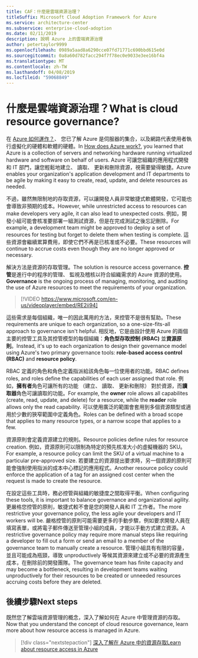 ```yaml
---
title: CAF：什麼是雲端資源治理？
titleSuffix: Microsoft Cloud Adoption Framework for Azure
ms.service: architecture-center
ms.subservice: enterprise-cloud-adoption
ms.date: 02/11/2019
description: 說明 Azure 上的雲端資源治理
author: petertaylor9999
ms.openlocfilehash: 0989a5aad8a6290cce07fd71771c690bbd615e0d
ms.sourcegitcommit: 0a8a60d782facc294f7f78ec0e9033e3ee16bf4a
ms.translationtype: MT
ms.contentlocale: zh-TW
ms.lasthandoff: 04/08/2019
ms.locfileid: "59068849"
---
```

<!-- markdownlint-disable MD026 -->

# <a name="what-is-cloud-resource-governance"></a><span data-ttu-id="2b8b7-103">什麼是雲端資源治理？</span><span class="sxs-lookup"><span data-stu-id="2b8b7-103">What is cloud resource governance?</span></span>

<span data-ttu-id="2b8b7-104">在  [Azure 如何運作？](what-is-azure.md)、 您已了解 Azure 是伺服器的集合，以及網路代表使用者執行虛擬化的硬體和軟體的硬體。</span><span class="sxs-lookup"><span data-stu-id="2b8b7-104">In [How does Azure work?](what-is-azure.md), you learned that Azure is a collection of servers and networking hardware running virtualized hardware and software on behalf of users.</span></span> <span data-ttu-id="2b8b7-105">Azure 可讓您組織的應用程式開發和 IT 部門，讓您輕鬆地建立、 讀取、 更新和刪除資源，視需要變得敏捷。</span><span class="sxs-lookup"><span data-stu-id="2b8b7-105">Azure enables your organization's application development and IT departments to be agile by making it easy to create, read, update, and delete resources as needed.</span></span>

<span data-ttu-id="2b8b7-106">不過，雖然無限制地的存取資源，可以讓開發人員非常敏捷式軟體開發，它可能也會導致非預期的成本。</span><span class="sxs-lookup"><span data-stu-id="2b8b7-106">However, while unrestricted access to resources can make developers very agile, it can also lead to unexpected costs.</span></span> <span data-ttu-id="2b8b7-107">例如，開發小組可能會核准要部署一組測試資源，但是在完成測試之後忘記刪除。</span><span class="sxs-lookup"><span data-stu-id="2b8b7-107">For example, a development team might be approved to deploy a set of resources for testing but forget to delete them when testing is complete.</span></span> <span data-ttu-id="2b8b7-108">這些資源會繼續累算費用，即使它們不再是已核准或不必要。</span><span class="sxs-lookup"><span data-stu-id="2b8b7-108">These resources will continue to accrue costs even though they are no longer approved or necessary.</span></span>

<span data-ttu-id="2b8b7-109">解決方法是資源的存取管理。</span><span class="sxs-lookup"><span data-stu-id="2b8b7-109">The solution is resource access governance.</span></span> <span data-ttu-id="2b8b7-110">**控管**是進行中的程序的管理、 監視及稽核以符合組織需求的 Azure 資源的使用。</span><span class="sxs-lookup"><span data-stu-id="2b8b7-110">**Governance** is the ongoing process of managing, monitoring, and auditing the use of Azure resources to meet the requirements of your organization.</span></span>

<!-- markdownlint-disable MD034 -->

> [!VIDEO https://www.microsoft.com/en-us/videoplayer/embed/RE2ii94]

<!-- markdownlint-enable MD034 -->

<span data-ttu-id="2b8b7-111">這些需求是每個組織，唯一的因此萬用的方法，來控管不是很有幫助。</span><span class="sxs-lookup"><span data-stu-id="2b8b7-111">These requirements are unique to each organization, so a one-size-fits-all approach to governance isn't helpful.</span></span> <span data-ttu-id="2b8b7-112">相反地，它是由設計使用 Azure 的兩個主要的控管工具及其控管模型的每個組織：**角色型存取控制 (RBAC)** 並**資源原則**。</span><span class="sxs-lookup"><span data-stu-id="2b8b7-112">Instead, it's up to each organization to design their governance model using Azure's two primary governance tools: **role-based access control (RBAC)** and **resource policy**.</span></span>

<span data-ttu-id="2b8b7-113">RBAC 定義的角色和角色定義指派給該角色每一位使用者的功能。</span><span class="sxs-lookup"><span data-stu-id="2b8b7-113">RBAC defines roles, and roles define the capabilities of each user assigned that role.</span></span> <span data-ttu-id="2b8b7-114">例如，**擁有者**角色可讓所有的功能 （建立、 讀取、 更新和刪除） 對於資源，而**讀取器**角色可讓讀取的功能。</span><span class="sxs-lookup"><span data-stu-id="2b8b7-114">For example, the **owner** role allows all capabilites (create, read, update, and delete) for a resource, while the  **reader** role allows only the read capability.</span></span> <span data-ttu-id="2b8b7-115">可以使用廣泛的範圍會套用到多個資源類型或適用於少數的狹窄範圍中定義角色。</span><span class="sxs-lookup"><span data-stu-id="2b8b7-115">Roles can be defined with a broad scope that applies to many resource types, or a narrow scope that applies to a few.</span></span>

<span data-ttu-id="2b8b7-116">資源原則會定義資源建立的規則。</span><span class="sxs-lookup"><span data-stu-id="2b8b7-116">Resource policies define rules for resource creation.</span></span> <span data-ttu-id="2b8b7-117">例如，資源原則可以限制為特定的預先核准大小的虛擬機器的 SKU。</span><span class="sxs-lookup"><span data-stu-id="2b8b7-117">For example, a resource policy can limit the SKU of a virtual machine to a particular pre-approved size.</span></span> <span data-ttu-id="2b8b7-118">若要建立的資源提出要求時，另一個資源的原則可能會強制使用指派的成本中心標記的應用程式。</span><span class="sxs-lookup"><span data-stu-id="2b8b7-118">Another resource policy could enforce the application of a tag for an assigned cost center when the request is made to create the resource.</span></span>

<span data-ttu-id="2b8b7-119">在設定這些工具時，務必控管與組織的敏捷度之間取得平衡。</span><span class="sxs-lookup"><span data-stu-id="2b8b7-119">When configuring these tools, it is important to balance governance and organizational agility.</span></span> <span data-ttu-id="2b8b7-120">更嚴格您控管的原則，敏捷式較不會是您的開發人員和 IT 工作者。</span><span class="sxs-lookup"><span data-stu-id="2b8b7-120">The more restrictive your governance policy, the less agile your developers and IT workers will be.</span></span> <span data-ttu-id="2b8b7-121">嚴格控管的原則可能需要更多的手動步驟，例如要求開發人員在填寫表單，或將電子郵件傳送至管理小組的成員，才能以手動方式建立資源。</span><span class="sxs-lookup"><span data-stu-id="2b8b7-121">A restrictive governance policy may require more manual steps like requiring a developer to fill out a form or send an email to a member of the governance team to manually create a resource.</span></span> <span data-ttu-id="2b8b7-122">管理小組具有有限的容量，並且可能成為瓶頸，導致 unproductively 等候其資源來建立或不必要的資源產生成本，在刪除前的開發團隊。</span><span class="sxs-lookup"><span data-stu-id="2b8b7-122">The governance team has finite capacity and may become a bottleneck, resulting in development teams waiting unproductively for their resources to be created or unneeded resources accruing costs before they are deleted.</span></span>

## <a name="next-steps"></a><span data-ttu-id="2b8b7-123">後續步驟</span><span class="sxs-lookup"><span data-stu-id="2b8b7-123">Next steps</span></span>

<span data-ttu-id="2b8b7-124">既然您了解雲端資源管理的概念，深入了解如何在 Azure 中管理資源的存取。</span><span class="sxs-lookup"><span data-stu-id="2b8b7-124">Now that you understand the concept of cloud resource governance, learn more about how resource access is managed in Azure.</span></span>

> [!div class="nextstepaction"]
> [<span data-ttu-id="2b8b7-125">深入了解在 Azure 中的資源存取</span><span class="sxs-lookup"><span data-stu-id="2b8b7-125">Learn about resource access in Azure</span></span>](azure-resource-access.md)

